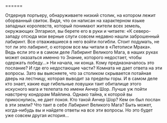 ======

Отдернув портьеру, обнаруживаете низкий столик, на котором лежит оборванный свиток. Видя, что он написан на характерном языке западных королевств, который понимают жители всех земель, окружающих Элгариол, вы берете его в руки и читаете: «К северо-западу отсюда мои верные слуги совсем недавно нашли заброшенный лабиринт. Все отважившиеся в него войти погибли. Стоит подумать, не тот ли это лабиринт, о котором все мы читали в «Летописи Мрака». Ведь если это и в самом деле Лабиринт Великого Мага, в наших руках может оказаться именно то Знание, которого недостает, чтобы одержать победу...» Ни начала, ни конца. Кому предназначалось это послание? И где его недостающие части? Комната не дает ответа на эти вопросы. Зато вы выясняете, что за столиком скрывается потайная дверь на лестницу, которая выводит за пределы горы. И в самом деле кто знает, какие еще гибельные ловушки таит обиталище этого искусного мага и телепата по имени Анчер Шор. Лучше уж пойти навстречу кондорам Майлина. Однако тайна, к которой вы прикоснулись, не дает покоя. Кто такой Анчер Шор? Кем он был послан в эти земли? Что таит в себе Лабиринт Великого Мага? Быть может, когда-нибудь вы и найдете ответы на все эти вопросы. Но это будет уже совсем другая история...